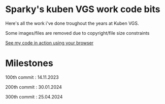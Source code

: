 # Sparky's kuben VGS work code bits
Here's all the work i've done troughout the years at Kuben VGS. 

Some images/files are removed due to copyright/file size constraints

[See my code in action using your browser](https://protosparky.github.io/Sparky-KUB-IT-Work/index.html)


# Milestones 

100th commit : 14.11.2023

200th commit : 30.01.2024

300th commit : 25.04.2024

